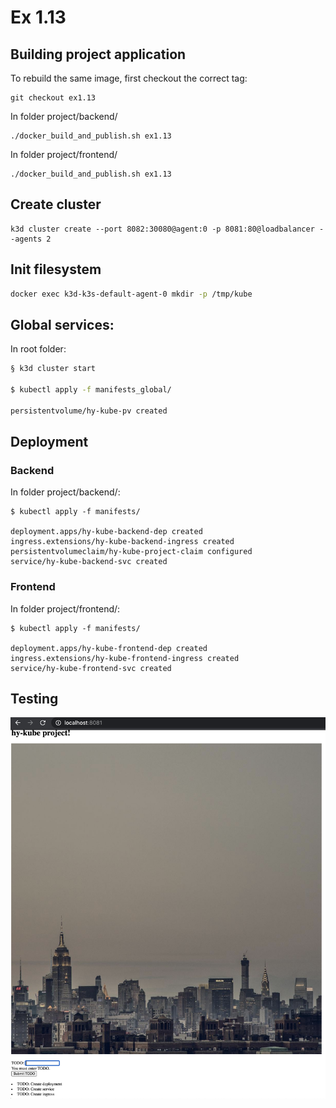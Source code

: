 # Ex 1.13

## Building project application

To rebuild the same image, first checkout the correct tag:

```
git checkout ex1.13
```

In folder project/backend/

```
./docker_build_and_publish.sh ex1.13
```

In folder project/frontend/

```
./docker_build_and_publish.sh ex1.13
```


## Create cluster

```
k3d cluster create --port 8082:30080@agent:0 -p 8081:80@loadbalancer --agents 2
```

## Init filesystem

```bash
docker exec k3d-k3s-default-agent-0 mkdir -p /tmp/kube
```

## Global services:

In root folder:

```bash
§ k3d cluster start

$ kubectl apply -f manifests_global/

persistentvolume/hy-kube-pv created
```

## Deployment

### Backend

In folder project/backend/:

```
$ kubectl apply -f manifests/

deployment.apps/hy-kube-backend-dep created
ingress.extensions/hy-kube-backend-ingress created
persistentvolumeclaim/hy-kube-project-claim configured
service/hy-kube-backend-svc created
```

### Frontend

In folder project/frontend/:

```
$ kubectl apply -f manifests/

deployment.apps/hy-kube-frontend-dep created
ingress.extensions/hy-kube-frontend-ingress created
service/hy-kube-frontend-svc created
```


## Testing

![It's workiinnngg!](working.png)
